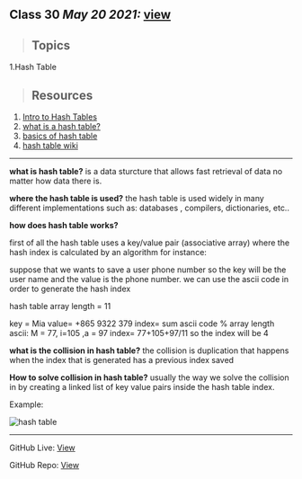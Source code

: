 
## Class 30  *May 20 2021:*  [view](https://anassawalha95.github.io/reading-notes/Code%20301/Class%2030)

> ## Topics

   1.Hash Table
   
> ## Resources

   1. [Intro to Hash Tables](https://codefellows.github.io/common_curriculum/data_structures_and_algorithms/Code_401/class-30/resources/Hashtables.html)
   2. [what is a hash table?](https://www.youtube.com/watch?v=MfhjkfocRR0)
   3. [basics of hash table](https://www.hackerearth.com/practice/data-structures/hash-tables/basics-of-hash-tables/tutorial/)
   4. [hash table wiki](https://en.wikipedia.org/wiki/Hash_table)
      
---

**what is hash table?** is a data sturcture that allows fast retrieval of data no matter how data there is.

**where the hash table is used?** the hash table is used widely in many different implementations such as: databases , compilers, dictionaries, etc..

**how does hash table works?** 

first of all the hash table uses a key/value pair (associative array) where the hash index is calculated by an algorithm for instance:

suppose that we wants to save a user phone number so the key will be the user name and the value is the phone number. we can use the ascii code in order to generate the hash index

hash table array length = 11

key = Mia 
value= +865 9322 379
index=  sum ascii code % array length 
ascii:
M = 77,  i=105 ,a = 97
index= 77+105+97/11
so the index will be 4

**what is the collision in hash table?** the collision is duplication that happens when the index that is generated has a previous index saved 

**How to solve collision in hash table?** usually the way we solve the collision in by creating a linked list of key value pairs inside the hash table index.


Example: 

![hash table](https://media.geeksforgeeks.org/wp-content/cdn-uploads/implementing-own-hash-table.png)



---

GitHub Live: [View](https://anassawalha95.github.io/reading-notes/Code%20401/Class%2029)

GitHub Repo: [View](https://github.com/anassawalha95/reading-notes/tree/main/Code%20401)
